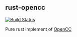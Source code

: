 ## rust-opencc
[![Build Status](https://travis-ci.org/lightsing/rust-opencc.svg?branch=master)](https://travis-ci.org/lightsing/rust-opencc)

Pure rust implement of [OpenCC](https://github.com/BYVoid/OpenCC)

